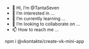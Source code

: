 - 👋 Hi, I’m @TantaSeven
- 👀 I’m interested in ...
- 🌱 I’m currently learning ...
- 💞️ I’m looking to collaborate on ...
- 📫 How to reach me ...

<!---
TantaSeven/TantaSeven is a ✨ special ✨ repository because its `README.md` (this file) appears on your GitHub profile.
You can click the Preview link to take a look at your changes.
--->
npm i @vkontakte/create-vk-mini-app
